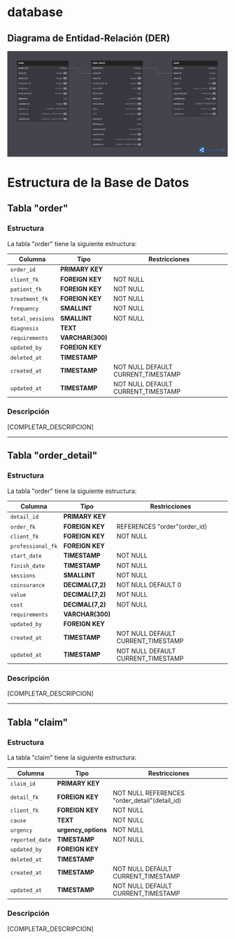 # database

## Diagrama de Entidad-Relación (DER)
![alt text](./der/order_der.png)

# Estructura de la Base de Datos

## Tabla "order"

### Estructura
La tabla "order" tiene la siguiente estructura:

| Columna             | Tipo                | Restricciones                             |
|---------------------|---------------------|-------------------------------------------|
| `order_id`          | **PRIMARY KEY**     |                                           |
| `client_fk`         | **FOREIGN KEY**     | NOT NULL                                  |
| `patient_fk`        | **FOREIGN KEY**     | NOT NULL                                  |
| `treatment_fk`      | **FOREIGN KEY**     | NOT NULL                                  |
| `frequency`         | **SMALLINT**        | NOT NULL                                  |
| `total_sessions`    | **SMALLINT**        | NOT NULL                                  |
| `diagnosis`         | **TEXT**            |                                           |
| `requirements`      | **VARCHAR(300)**    |                                           |
| `updated_by`        | **FOREIGN KEY**     |                                           |
| `deleted_at`        | **TIMESTAMP**       |                                           |
| `created_at`        | **TIMESTAMP**       | NOT NULL DEFAULT CURRENT_TIMESTAMP        |
| `updated_at`        | **TIMESTAMP**       | NOT NULL DEFAULT CURRENT_TIMESTAMP        |

### Descripción
[COMPLETAR_DESCRIPCION]

***

## Tabla "order_detail"

### Estructura
La tabla "order" tiene la siguiente estructura:

| Columna             | Tipo                | Restricciones                             |
|---------------------|---------------------|-------------------------------------------|
| `detail_id`         | **PRIMARY KEY**     |                                           |
| `order_fk`          | **FOREIGN KEY**     | REFERENCES "order"(order_id)              |
| `client_fk`         | **FOREIGN KEY**     | NOT NULL                                  |
| `professional_fk`   | **FOREIGN KEY**     |                                           |
| `start_date`        | **TIMESTAMP**       | NOT NULL                                  |
| `finish_date`       | **TIMESTAMP**       | NOT NULL                                  |
| `sessions`          | **SMALLINT**        | NOT NULL                                  |
| `coinsurance`       | **DECIMAL(7,2)**    | NOT NULL DEFAULT 0                        |
| `value`             | **DECIMAL(7,2)**    | NOT NULL                                  |
| `cost`              | **DECIMAL(7,2)**    | NOT NULL                                  |
| `requirements`      | **VARCHAR(300)**    |                                           |
| `updated_by`        | **FOREIGN KEY**     |                                           |
| `created_at`        | **TIMESTAMP**       | NOT NULL DEFAULT CURRENT_TIMESTAMP        |
| `updated_at`        | **TIMESTAMP**       | NOT NULL DEFAULT CURRENT_TIMESTAMP        |

### Descripción
[COMPLETAR_DESCRIPCION]

***

## Tabla "claim"

### Estructura
La tabla "claim" tiene la siguiente estructura:

| Columna         | Tipo                | Restricciones                                   |
|-----------------|---------------------|-------------------------------------------------|
| `claim_id`      | **PRIMARY KEY**     |                                                 |
| `detail_fk`     | **FOREIGN KEY**     | NOT NULL REFERENCES "order_detail"(detail_id)   |
| `client_fk`     | **FOREIGN KEY**     | NOT NULL                                        |
| `cause`         | **TEXT**            | NOT NULL                                        |
| `urgency`       | **urgency_options** | NOT NULL                                        |
| `reported_date` | **TIMESTAMP**       | NOT NULL                                        |
| `updated_by`    | **FOREIGN KEY**     |                                                 |
| `deleted_at`    | **TIMESTAMP**       |                                                 |
| `created_at`    | **TIMESTAMP**       | NOT NULL DEFAULT CURRENT_TIMESTAMP              |
| `updated_at`    | **TIMESTAMP**       | NOT NULL DEFAULT CURRENT_TIMESTAMP              |

### Descripción
[COMPLETAR_DESCRIPCION]